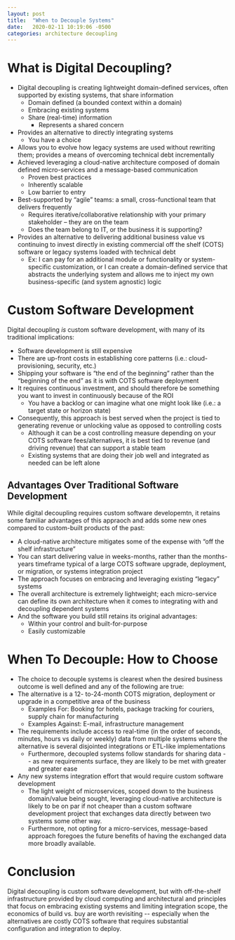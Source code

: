 ```yaml
---
layout: post
title:  "When to Decouple Systems"
date:   2020-02-11 10:19:06 -0500
categories: architecture decoupling
---
```

# What is Digital Decoupling?
- Digital decoupling is creating lightweight domain-defined services, often supported by existing systems, that share information
  - Domain defined (a bounded context within a domain)
  - Embracing existing systems
  - Share (real-time) information
    - Represents a shared concern
- Provides an alternative to directly integrating systems
  - You have a choice
- Allows you to evolve how legacy systems are used without rewriting them; provides a means of overcoming technical debt incrementally
- Achieved leveraging a cloud-native architecture composed of domain defined micro-services and a message-based communication
  - Proven best practices
  - Inherently scalable
  - Low barrier to entry
- Best-supported by “agile” teams: a small, cross-functional team that delivers frequently 
  - Requires iterative/collaborative relationship with your primary stakeholder – they are on the team
  - Does the team belong to IT, or the business it is supporting?
- Provides an alternative to delivering additional business value vs continuing to invest directly in existing commercial off the shelf (COTS) software or legacy systems loaded with technical debt
  - Ex: I can pay for an additional module or functionality or system-specific customization, or I can create a domain-defined service that abstracts the underlying system and allows me to inject my own business-specific (and system agnostic) logic

# Custom Software Development
Digital decoupling _is_ custom software development, with many of its traditional implications:
- Software development is still expensive
- There are up-front costs in establishing core patterns (i.e.: cloud-provisioning, security, etc.)
- Shipping your software is “the end of the beginning” rather than the “beginning of the end” as it is with COTS software deployment
- It requires continuous investment, and should therefore be something you want to invest in continuously because of the ROI
  - You have a backlog or can imagine what one might look like (i.e.: a target state or horizon state)
- Consequently, this approach is best served when the project is tied to generating revenue or unlocking value as opposed to controlling costs
  - Although it can be a cost controlling measure depending on your COTS software fees/alternatives, it is best tied to revenue (and driving revenue) that can support a stable team
  - Existing systems that are doing their job well and integrated as needed can be left alone

## Advantages Over Traditional Software Development
While digital decoupling requires custom software developemtn, it retains some familiar advantages of this appraoch and adds some new ones compared to custom-built products of the past:
- A cloud-native architecture mitigates some of the expense with “off the shelf infrastructure”
- You can start delivering value in weeks-months, rather than the months-years timeframe typical of a large COTS software upgrade, deployment, or migration, or systems integration project
- The approach focuses on embracing and leveraging existing “legacy” systems
- The overall architecture is extremely lightweight; each micro-service can define its own architecture when it comes to integrating with and decoupling dependent systems
- And the software you build still retains its original advantages:
  - Within your control and built-for-purpose
  - Easily customizable

# When To Decouple: How to Choose
- The choice to decouple systems is clearest when the desired business outcome is well defined and any of the following are true:
- The alternative is a 12- to-24-month COTS migration, deployment or upgrade in a competitive area of the business
  - Examples For: Booking for hotels, package tracking for couriers, supply chain for manufacturing
  - Examples Against: E-mail, infrastructure management
- The requirements include access to real-time (in the order of seconds, minutes, hours vs daily or weekly) data from multiple systems where the alternative is several disjointed integrations or ETL-like implementations
  - Furthermore, decoupled systems follow standards for sharing data -- as new requirements surface, they are likely to be met with greater and greater ease
- Any new systems integration effort that would require custom software development
  - The light weight of microservices, scoped down to the business domain/value being sought, leveraging cloud-native architecture is likely to be on par if not cheaper than a custom software development project that exchanges data directly between two systems some other way.
  - Furthermore, not opting for a micro-services, message-based approach foregoes the future benefits of having the exchanged data more broadly available.

# Conclusion
Digital decoupling is custom software development, but with off-the-shelf infrastructure provided by cloud computing and architectural and principles that focus on embracing existing systems and limiting integration scope, the economics of build vs. buy are worth revisiting -- especially when the alternatives are costly COTS software that requires substantial configuration and integration to deploy.